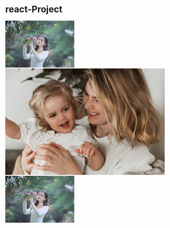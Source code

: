 # react-Project
<img src="./assets/images2-CutFNG9q.png" alt=""/>
<img src="./image/baby.png" alt=""/>
<img src="images2.png" alt=""/>

